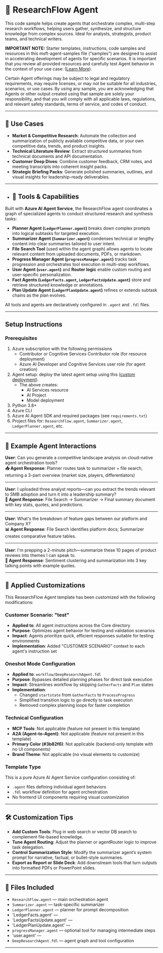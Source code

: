 # 🧠 ResearchFlow Agent

This code sample helps create agents that orchestrate complex, multi-step research workflows, helping users gather, synthesize, and structure knowledge from complex sources. Ideal for analysts, strategists, product teams, and technical writers.

**IMPORTANT NOTE:** Starter templates, instructions, code samples and resources in this msft-agent-samples file (“samples”) are designed to assist in accelerating development of agents for specific scenarios. It is important that you review all provided resources and carefully test Agent behavior in the context of your use case: ([Learn More](https://learn.microsoft.com/en-us/legal/cognitive-services/agents/transparency-note?context=%2Fazure%2Fai-services%2Fagents%2Fcontext%2Fcontext)). 

Certain Agent offerings may be subject to legal and regulatory requirements, may require licenses, or may not be suitable for all industries, scenarios, or use cases. By using any sample, you are acknowledging that Agents or other output created using that sample are solely your responsibility, and that you will comply with all applicable laws, regulations, and relevant safety standards, terms of service, and codes of conduct.  

---

## 💼 Use Cases

- **Market & Competitive Research**: Automate the collection and summarization of publicly available competitive data, or your own competitive data, trends, and product insights.
- **Technical Literature Review**: Extract structured summaries from technical documents and API documentation.
- **Customer Deep Dives**: Combine customer feedback, CRM notes, and meeting transcripts into coherent insight packs.
- **Strategic Briefing Packs**: Generate polished summaries, outlines, and visual insights for leadership-ready deliverables.

---

- ## 🧩 Tools & Capabilities

Built with **Azure AI Agent Service**, the ResearchFlow agent coordinates a graph of specialized agents to conduct structured research and synthesis tasks:

- **Planner Agent (`LedgerPlanner.agent`)** breaks down complex prompts into logical subtasks for targeted execution.
- **Summarizer Agent (`Summarizer.agent`)** condenses technical or lengthy content into clear summaries tailored to user intent.
- **File Search Tool** (used within the agent graph) allows agents to locate relevant content from uploaded documents, PDFs, or markdown.
- **Progress Manager Agent (`progressManager.agent`)** tracks task progression and orchestrates tool execution in multi-step workflows.
- **User Agent (`user.agent`)** and **Router logic** enable custom routing and user-specific personalization.
- **Fact Agents (`LedgerFacts.agent`, `LedgerFactsUpdate.agent`)** store and retrieve structured knowledge or annotations.
- **Plan Update Agent (`LedgerPlanUpdate.agent`)** refines or extends subtask chains as the plan evolves.

All tools and agents are declaratively configured in `.agent` and `.fdl` files.

---

## Setup Instructions

### Prerequisites

1. Azure subscription with the following permissions
   - Contributor or Cognitive Services Contributor role (for resource deployment)
   - Azure AI Developer and Cognitive Services user role (for agent creation)
2. Agent setup: deploy the latest agent setup using this ([custom deployment](https://www.aka.ms/basic-agent-deployment)).
   - The above creates:
      - AI Services resource
      - AI Project
      - Model deployment
3. Python 3.8+
4. Azure CLI
5. Azure AI Agent SDK and required packages (see `requirements.txt`)
6. Project files for: `ResearchFlow.agent`, `Summarizer.agent`, `LedgerPlanner.agent`, etc.

---

## 💬 Example Agent Interactions

**User**: Can you generate a competitive landscape analysis on cloud-native agent orchestration tools?  
**📥 Agent Response**: Planner routes task to summarizer + file search, returning a 3-part overview (market size, players, differentiators)

---

**User**: I uploaded three analyst reports—can you extract the trends relevant to SMB adoption and turn it into a leadership summary?  
**📄 Agent Response**: File Search → Summarizer → Final summary document with key stats, quotes, and predictions.

---

**User**: What's the breakdown of feature gaps between our platform and Company X?  
**📊 Agent Response**: File Search identifies platform docs; Summarizer creates comparative feature tables.

---

**User**: I'm prepping a 2-minute pitch—summarize these 10 pages of product reviews into themes I can speak to.  
**🧠 Agent Response**: Sentiment clustering and summarization into 3 key talking points with example quotes.

---

## 🎯 Applied Customizations

This ResearchFlow Agent template has been customized with the following modifications:

### Customer Scenario: "test"
- **Applied to**: All agent instructions across the Core directory
- **Purpose**: Optimizes agent behavior for testing and validation scenarios
- **Impact**: Agents prioritize quick, efficient responses suitable for testing environments
- **Implementation**: Added "CUSTOMER SCENARIO" context to each agent's instruction set

### Oneshot Mode Configuration
- **Applied to**: `workflow/DeepResearchAgent.fdl`
- **Purpose**: Bypasses detailed planning phases for direct task execution
- **Impact**: Streamlines workflow by skipping `GatherFacts` and `Plan` states
- **Implementation**: 
  - Changed `startstate` from `GatherFacts` to `ProcessProgress`
  - Simplified transition logic to go directly to task execution
  - Removed complex planning loops for faster completion

### Technical Configuration
- **MCP Tools**: Not applicable (feature not present in this template)
- **A2A (Agent-to-Agent)**: Not applicable (feature not present in this template)
- **Primary Color (#3b82f6)**: Not applicable (backend-only template with no UI components)
- **Brand Theme**: Not applicable (no visual elements to customize)

### Template Type
This is a pure Azure AI Agent Service configuration consisting of:
- `.agent` files defining individual agent behaviors
- `.fdl` workflow definition for agent orchestration
- No frontend UI components requiring visual customization

---

## 🛠 Customization Tips

- **Add Custom Tools**: Plug in web search or vector DB search to complement file-based knowledge.
- **Tune Agent Routing**: Adjust the planner or agentRouter logic to improve task delegation.
- **Control Summarization Style**: Modify the summarizer agent’s system prompt for narrative, factual, or bullet-style summaries.
- **Export as Report or Slide Deck**: Add downstream tools that turn outputs into formatted PDFs or PowerPoint slides.

---

## 📁 Files Included

- `ResearchFlow.agent` — main orchestration agent
- `Summarizer.agent` — task-specific summarizer
- `LedgerPlanner.agent` — planner for prompt decomposition
- 'LedgerFacts.agent' —
- 'LedgerFactsUpdate.agent' —
- 'LedgerPlanUpdate.agent' —
- `progressManager.agent` — optional tool for managing intermediate steps
- 'user.agent' —
- `DeepResearchAgent.fdl` — agent graph and tool configuration

---



